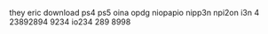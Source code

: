 they eric
         download ps4 ps5 oina opdg niopapio nipp3n  npi2on i3n 4 23892894 9234 io234 289 8998 
